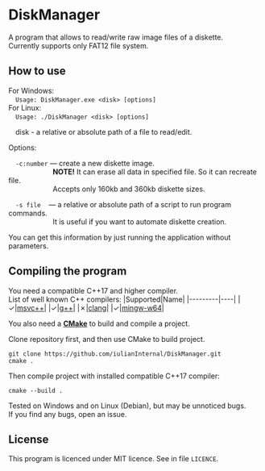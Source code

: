 # DiskManager

A program that allows to read/write raw image files of a diskette.  
Currently supports only FAT12 file system.

How to use
----------
For Windows:  
&emsp;`Usage: DiskManager.exe <disk> [options]`  
For Linux:  
&emsp;`Usage: ./DiskManager <disk> [options]`

&emsp;disk - a relative or absolute path of a file to read/edit.  
  
Options:  
  
&emsp;`-c:number` &mdash; create a new diskette image.  
&emsp; &emsp;&emsp;&emsp;&emsp;&emsp;**NOTE!** It can erase all data in specified file. So it can recreate file.  
&emsp; &emsp;&emsp;&emsp;&emsp;&emsp;Accepts only 160kb and 360kb diskette sizes.  
  
&emsp;`-s file` &nbsp;&nbsp; &mdash; a relative or absolute path of a script to run program commands.  
&emsp; &emsp;&emsp;&emsp;&emsp;&emsp;It is useful if you want to automate diskette creation.  
  
You can get this information by just running the application without parameters.

Compiling the program
---------------------
You need a compatible C++17 and higher compiler.  
List of well known C++ compilers: 
|Supported|Name|
|---------|----|
|&check;|[msvc++](https://visualstudio.microsoft.com/)|
|&check;|[g++](https://gcc.gnu.org/)|
|&cross;|[clang](https://clang.llvm.org/)|
|&check;|[mingw-w64](https://www.mingw-w64.org/)|

You also need a [**CMake**](https://cmake.org/) to build and compile a project.

Clone repository first, and then use CMake to build project.

    git clone https://github.com/iulianInternal/DiskManager.git
    cmake .
    
Then compile project with installed compatible C++17 compiler:

    cmake --build .

Tested on Windows and on Linux (Debian), but may be unnoticed bugs.  
If you find any bugs, open an issue.  

License
-------
This program is licenced under MIT licence. See in file `LICENCE`.
